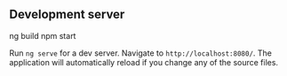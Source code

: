 
## Development server
ng build
npm start

Run `ng serve` for a dev server. Navigate to `http://localhost:8080/`. The application will automatically reload if you change any of the source files.


